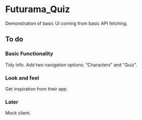 # Futurama_Quiz

Demonstration of basic UI coming from basic API fetching.

## To do

### Basic Functionality

Tidy info. Add two navigation options: “Characters” and “Quiz”.

### Look and feel

Get inspiration from their app.

### Later

Mock client.

